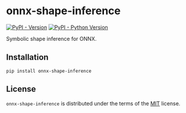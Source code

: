 # onnx-shape-inference

[![PyPI - Version](https://img.shields.io/pypi/v/onnx-shape-inference.svg)](https://pypi.org/project/onnx-shape-inference)
[![PyPI - Python Version](https://img.shields.io/pypi/pyversions/onnx-shape-inference.svg)](https://pypi.org/project/onnx-shape-inference)

Symbolic shape inference for ONNX.

## Installation

```console
pip install onnx-shape-inference
```

## License

`onnx-shape-inference` is distributed under the terms of the [MIT](https://spdx.org/licenses/MIT.html) license.
